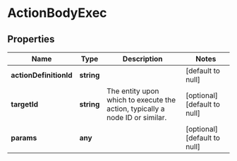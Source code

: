 # ActionBodyExec

## Properties
Name | Type | Description | Notes
------------ | ------------- | ------------- | -------------
**actionDefinitionId** | **string** |  | [default to null]
**targetId** | **string** | The entity upon which to execute the action, typically a node ID or similar. | [optional] [default to null]
**params** | **any** |  | [optional] [default to null]


